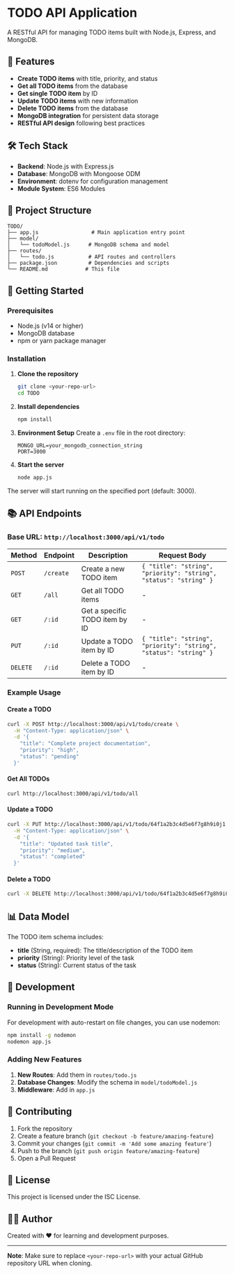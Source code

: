 # TODO API Application

A RESTful API for managing TODO items built with Node.js, Express, and MongoDB.

## 🚀 Features

- **Create TODO items** with title, priority, and status
- **Get all TODO items** from the database
- **Get single TODO item** by ID
- **Update TODO items** with new information
- **Delete TODO items** from the database
- **MongoDB integration** for persistent data storage
- **RESTful API design** following best practices

## 🛠️ Tech Stack

- **Backend**: Node.js with Express.js
- **Database**: MongoDB with Mongoose ODM
- **Environment**: dotenv for configuration management
- **Module System**: ES6 Modules

## 📁 Project Structure

```
TODO/
├── app.js                 # Main application entry point
├── model/
│   └── todoModel.js      # MongoDB schema and model
├── routes/
│   └── todo.js           # API routes and controllers
├── package.json          # Dependencies and scripts
└── README.md            # This file
```

## 🚀 Getting Started

### Prerequisites

- Node.js (v14 or higher)
- MongoDB database
- npm or yarn package manager

### Installation

1. **Clone the repository**
   ```bash
   git clone <your-repo-url>
   cd TODO
   ```

2. **Install dependencies**
   ```bash
   npm install
   ```

3. **Environment Setup**
   Create a `.env` file in the root directory:
   ```env
   MONGO_URL=your_mongodb_connection_string
   PORT=3000
   ```

4. **Start the server**
   ```bash
   node app.js
   ```

The server will start running on the specified port (default: 3000).

## 📚 API Endpoints

### Base URL: `http://localhost:3000/api/v1/todo`

| Method | Endpoint | Description | Request Body |
|--------|----------|-------------|--------------|
| `POST` | `/create` | Create a new TODO item | `{ "title": "string", "priority": "string", "status": "string" }` |
| `GET` | `/all` | Get all TODO items | - |
| `GET` | `/:id` | Get a specific TODO item by ID | - |
| `PUT` | `/:id` | Update a TODO item by ID | `{ "title": "string", "priority": "string", "status": "string" }` |
| `DELETE` | `/:id` | Delete a TODO item by ID | - |

### Example Usage

#### Create a TODO
```bash
curl -X POST http://localhost:3000/api/v1/todo/create \
  -H "Content-Type: application/json" \
  -d '{
    "title": "Complete project documentation",
    "priority": "high",
    "status": "pending"
  }'
```

#### Get All TODOs
```bash
curl http://localhost:3000/api/v1/todo/all
```

#### Update a TODO
```bash
curl -X PUT http://localhost:3000/api/v1/todo/64f1a2b3c4d5e6f7g8h9i0j1 \
  -H "Content-Type: application/json" \
  -d '{
    "title": "Updated task title",
    "priority": "medium",
    "status": "completed"
  }'
```

#### Delete a TODO
```bash
curl -X DELETE http://localhost:3000/api/v1/todo/64f1a2b3c4d5e6f7g8h9i0j1
```

## 📊 Data Model

The TODO item schema includes:

- **title** (String, required): The title/description of the TODO item
- **priority** (String): Priority level of the task
- **status** (String): Current status of the task

## 🔧 Development

### Running in Development Mode

For development with auto-restart on file changes, you can use nodemon:

```bash
npm install -g nodemon
nodemon app.js
```

### Adding New Features

1. **New Routes**: Add them in `routes/todo.js`
2. **Database Changes**: Modify the schema in `model/todoModel.js`
3. **Middleware**: Add in `app.js`

## 🤝 Contributing

1. Fork the repository
2. Create a feature branch (`git checkout -b feature/amazing-feature`)
3. Commit your changes (`git commit -m 'Add some amazing feature'`)
4. Push to the branch (`git push origin feature/amazing-feature`)
5. Open a Pull Request

## 📝 License

This project is licensed under the ISC License.

## 👨‍💻 Author

Created with ❤️ for learning and development purposes.

---

**Note**: Make sure to replace `<your-repo-url>` with your actual GitHub repository URL when cloning.
